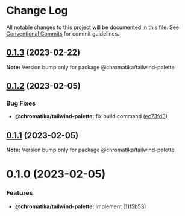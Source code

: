 # Change Log

All notable changes to this project will be documented in this file.
See [Conventional Commits](https://conventionalcommits.org) for commit guidelines.

## [0.1.3](https://github.com/tkofh/chromatika/compare/@chromatika/tailwind-palette@0.1.2...@chromatika/tailwind-palette@0.1.3) (2023-02-22)

**Note:** Version bump only for package @chromatika/tailwind-palette





## [0.1.2](https://github.com/tkofh/chromatika/compare/@chromatika/tailwind-palette@0.1.1...@chromatika/tailwind-palette@0.1.2) (2023-02-05)


### Bug Fixes

* **@chromatika/tailwind-palette:** fix build command ([ec73fd3](https://github.com/tkofh/chromatika/commit/ec73fd359bd1a4d92d10a423ab2bf2952e29da29))





## [0.1.1](https://github.com/tkofh/chromatika/compare/@chromatika/tailwind-palette@0.1.0...@chromatika/tailwind-palette@0.1.1) (2023-02-05)

**Note:** Version bump only for package @chromatika/tailwind-palette





# 0.1.0 (2023-02-05)


### Features

* **@chromatika/tailwind-palette:** implement ([11f5b53](https://github.com/tkofh/chromatika/commit/11f5b53b276bf347108105d15155a1b53b5e25a8))
